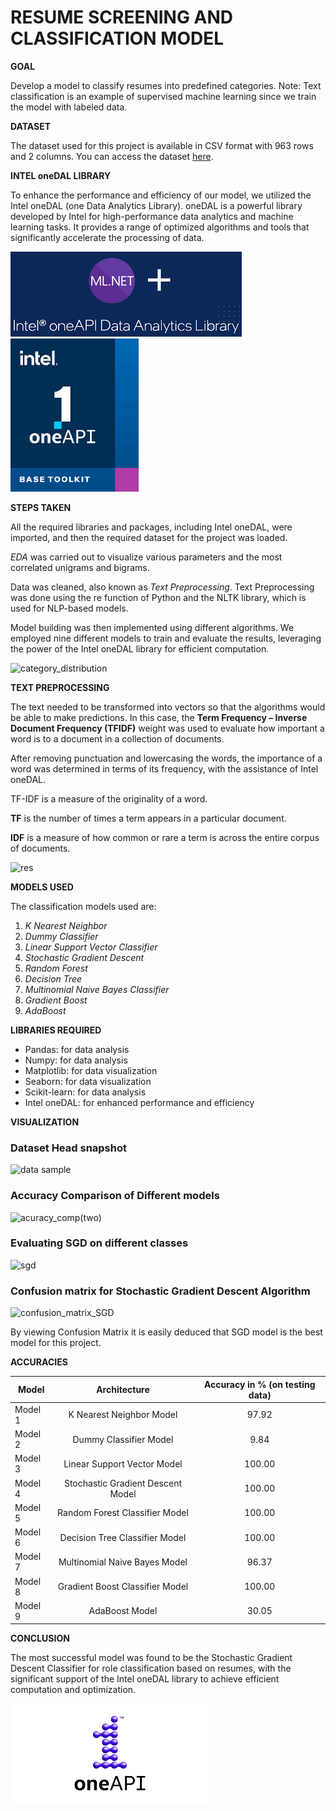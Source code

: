 # RESUME SCREENING AND CLASSIFICATION MODEL

**GOAL**

Develop a model to classify resumes into predefined categories.
Note: Text classification is an example of supervised machine learning since we train the model with labeled data.

**DATASET**

The dataset used for this project is available in CSV format with 963 rows and 2 columns. You can access the dataset [here](https://github.com/praveen0908/Resume_Screening_Model_using_OneDAL/blob/main/UpdatedResumeDataSet.csv).

**INTEL oneDAL LIBRARY**

To enhance the performance and efficiency of our model, we utilized the Intel oneDAL (one Data Analytics Library). oneDAL is a powerful library developed by Intel for high-performance data analytics and machine learning tasks. It provides a range of optimized algorithms and tools that significantly accelerate the processing of data.

![Intei oneAPI](https://github.com/praveen0908/Resume_Screening_Model_using_OneDAL/blob/main/INTEL%20oneDAAL.png) ![INTELBASE](https://github.com/praveen0908/Resume_Screening_Model_using_OneDAL/blob/main/BASE%20INTEL.png)

**STEPS TAKEN**

All the required libraries and packages, including Intel oneDAL, were imported, and then the required dataset for the project was loaded.

*EDA* was carried out to visualize various parameters and the most correlated unigrams and bigrams.

Data was cleaned, also known as *Text Preprocessing*. Text Preprocessing was done using the re function of Python and the NLTK library, which is used for NLP-based models.

Model building was then implemented using different algorithms. We employed nine different models to train and evaluate the results, leveraging the power of the Intel oneDAL library for efficient computation.

![category_distribution](https://user-images.githubusercontent.com/86421205/184989201-89102de2-33d1-4472-85d1-8245280952ef.png)

**TEXT PREPROCESSING**

The text needed to be transformed into vectors so that the algorithms would be able to make predictions. In this case, the **Term Frequency – Inverse Document Frequency (TFIDF)** weight was used to evaluate how important a word is to a document in a collection of documents.

After removing punctuation and lowercasing the words, the importance of a word was determined in terms of its frequency, with the assistance of Intel oneDAL.

TF-IDF is a measure of the originality of a word.

**TF** is the number of times a term appears in a particular document.

**IDF** is a measure of how common or rare a term is across the entire corpus of documents.

![res](https://user-images.githubusercontent.com/86421205/184990238-7664e734-0e60-46a7-a778-f3fd79ebc2d5.png)

**MODELS USED**

The classification models used are:

1. *K Nearest Neighbor*
2. *Dummy Classifier*
3. *Linear Support Vector Classifier*
4. *Stochastic Gradient Descent*
5. *Random Forest*
6. *Decision Tree*
7. *Multinomial Naive Bayes Classifier*
8. *Gradient Boost*
9. *AdaBoost*

**LIBRARIES REQUIRED**

- Pandas: for data analysis
- Numpy: for data analysis
- Matplotlib: for data visualization
- Seaborn: for data visualization
- Scikit-learn: for data analysis
- Intel oneDAL: for enhanced performance and efficiency

**VISUALIZATION**

### Dataset Head snapshot
![data sample](https://user-images.githubusercontent.com/86421205/184983563-e11e69ab-266b-45ca-949c-68992b0a8dd5.png)

### Accuracy Comparison of Different models
![acuracy_comp(two)](https://user-images.githubusercontent.com/86421205/184983218-d01dba0d-98c0-4679-b08f-f2d65759df63.png)

### Evaluating SGD on different classes
![sgd](https://user-images.githubusercontent.com/86421205/184990143-e525fd7f-530c-4629-9f49-e5cb70668e17.png)

### Confusion matrix for Stochastic Gradient Descent Algorithm
![confusion_matrix_SGD](https://user-images.githubusercontent.com/86421205/184983825-5244289e-1583-4ac6-908d-fe0eb37bd7c9.png)

By viewing Confusion Matrix it is easily deduced that SGD model is the best model for this project.

**ACCURACIES**

| Model         | Architecture                      | Accuracy in % (on testing data) |
| ------------- |:---------------------------------:|:-------------:|
| Model 1       | K Nearest Neighbor Model          |97.92          |
| Model 2       | Dummy Classifier Model            |9.84           |
| Model 3       | Linear Support Vector Model       |100.00         |
| Model 4       | Stochastic Gradient Descent Model |100.00         |
| Model 5       | Random Forest Classifier Model    |100.00         |
| Model 6       | Decision Tree Classifier Model    |100.00         |
| Model 7       | Multinomial Naive Bayes Model     |96.37          |
| Model 8       | Gradient Boost Classifier Model   |100.00         |
| Model 9       | AdaBoost Model                    |30.05          |

**CONCLUSION**

The most successful model was found to be the Stochastic Gradient Descent Classifier for role classification based on resumes, with the significant support of the Intel oneDAL library to achieve efficient computation and optimization.


![Intel oneAPI](https://github.com/praveen0908/Resume_Screening_Model_using_OneDAL/blob/main/ONEAPI.png)
